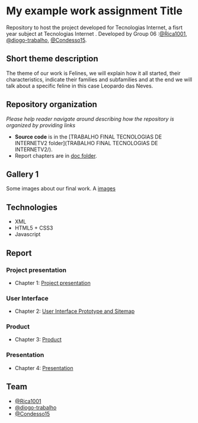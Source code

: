 # My example work assignment Title

Repository to host the project developed for Tecnologias Internet, a fisrt year subject at Tecnologias Internet . Developed by Group 06 :[@Rica1001](https://github.com/Rica1001), [@diogo-trabalho](https://github.com/diogo-trabalho), [@Condesso15](https://github.com/Condesso15).

## Short theme description

The theme of our work is Felines, we will explain how it all started, their characteristics, indicate their families and subfamilies and at the end we will talk about a specific feline in this case Leopardo das Neves.

## Repository organization

_Please help reader navigate around describing how the repository is organized by providing links_
* **Source code** is in the [TRABALHO FINAL TECNOLOGIAS DE INTERNETV2 folder](TRABALHO FINAL TECNOLOGIAS DE INTERNETV2/).
* Report chapters are in [doc folder](doc/).

## Gallery 1
Some images about our final work.
A [images](images/)

## Technologies

* XML
* HTML5 + CSS3
* Javascript

## Report

### Project presentation
* Chapter 1: [Project presentation](doc/c1.md)
### User Interface 
* Chapter 2: [User Interface Prototype and Sitemap](doc/c2.md)
### Product
* Chapter 3: [Product](doc/c3.md)
### Presentation
* Chapter 4: [Presentation](doc/c4.md)

## Team

* [@Rica1001](https://github.com/Rica1001)
* [@diogo-trabalho](https://github.com/diogo-trabalho)
* [@Condesso15](https://github.com/Condesso15)

